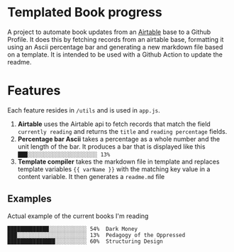
# Templated Book progress

A project to automate book updates from an [Airtable](https://airtable.com/invite/r/8nBbHRNB) base to a Github Profile. It does this by fetching records from an airtable base, formatting it using an Ascii percentage bar and generating a new markdown file based on a template. It is intended to be used with a Github Action to update the readme.

# Features
Each feature resides in `/utils` and is used in `app.js`.
1. **Airtable** uses the Airtable api to fetch records that match the field `currently reading` and returns the `title` and `reading percentage` fields.
2. **Percentage bar Ascii** takes a percentage as a whole number and the unit length of the bar. It produces a bar that is displayed like this `███░░░░░░░░░░░░░░░░░░░░░░ 13%`
3. **Template compiler** takes the markdown file in template and replaces template variables `{{ varName }}` with the matching key value in a content variable. It then generates a `readme.md` file
## Examples
Actual example of the current books I'm reading
```text
█████████████░░░░░░░░░░░░ 54%  Dark Money 
███░░░░░░░░░░░░░░░░░░░░░░ 13%  Pedagogy of the Oppressed 
███████████████░░░░░░░░░░ 60%  Structuring Design 
```

